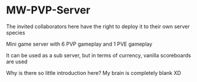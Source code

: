# MW-PVP-Server
The invited collaborators here have the right to deploy it to their own server species


Mini game server with 6 PVP gameplay and 1 PVE gameplay

It can be used as a sub server, but in terms of currency, vanilla scoreboards are used

Why is there so little introduction here? My brain is completely blank XD
